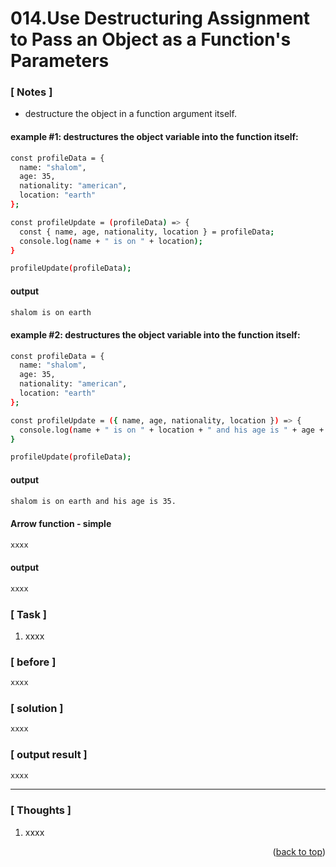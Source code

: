 <a name="topage"></a>

# 014.Use Destructuring Assignment to Pass an Object as a Function's Parameters

### [ Notes ]
  * destructure the object in a function argument itself.

#### example #1: destructures the object variable into the function itself:

```sh
const profileData = {
  name: "shalom",
  age: 35,
  nationality: "american",
  location: "earth"
};

const profileUpdate = (profileData) => {
  const { name, age, nationality, location } = profileData;
  console.log(name + " is on " + location);
}

profileUpdate(profileData);
```

#### output
```sh
shalom is on earth
```

#### example #2: destructures the object variable into the function itself:

```sh
const profileData = {
  name: "shalom",
  age: 35,
  nationality: "american",
  location: "earth"
};

const profileUpdate = ({ name, age, nationality, location }) => {
  console.log(name + " is on " + location + " and his age is " + age + ".");
}

profileUpdate(profileData);
```

#### output
```sh
shalom is on earth and his age is 35.
```

#### Arrow function - simple

```sh
xxxx
```

#### output
```sh
xxxx
```

### [ Task ]
  1. xxxx


### [ before ]

```sh
xxxx
```

### [ solution ]

```sh
xxxx
```

### [ output result ]

```sh
xxxx
```

-----

### [ Thoughts ]

  1. xxxx
  

<p align="right">(<a href="#topage">back to top</a>)</p>
<br/>
<br/>
